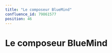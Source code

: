 ```yaml
---
title: "Le composeur BlueMind"
confluence_id: 79861577
position: 46
---
```

# Le composeur BlueMind


